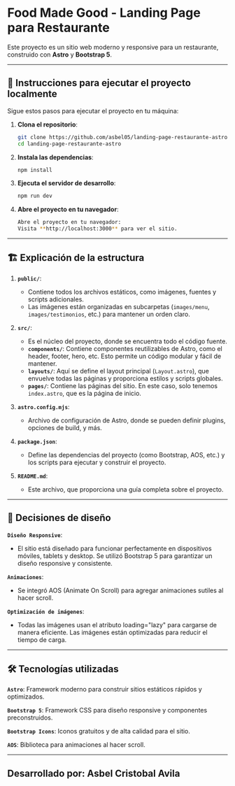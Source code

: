 # Food Made Good - Landing Page para Restaurante
Este proyecto es un sitio web moderno y responsive para un restaurante, construido con **Astro** y **Bootstrap 5**.

---

## 🚀 Instrucciones para ejecutar el proyecto localmente

Sigue estos pasos para ejecutar el proyecto en tu máquina:

1. **Clona el repositorio**:
   ```bash
   git clone https://github.com/asbel05/landing-page-restaurante-astro.git
   cd landing-page-restaurante-astro

2. **Instala las dependencias**:
   ```bash
   npm install
   
2. **Ejecuta el servidor de desarrollo**:
   ```bash
   npm run dev

2. **Abre el proyecto en tu navegador**:
   ```bash
   Abre el proyecto en tu navegador:
   Visita **http://localhost:3000** para ver el sitio.

---

## 🏗️ Explicación de la estructura

1. **`public/`**:
   - Contiene todos los archivos estáticos, como imágenes, fuentes y scripts adicionales.
   - Las imágenes están organizadas en subcarpetas (`images/menu`, `images/testimonios`, etc.) para mantener un orden claro.

2. **`src/`**:
   - Es el núcleo del proyecto, donde se encuentra todo el código fuente.
   - **`components/`**: Contiene componentes reutilizables de Astro, como el header, footer, hero, etc. Esto permite un código modular y fácil de mantener.
   - **`layouts/`**: Aquí se define el layout principal (`Layout.astro`), que envuelve todas las páginas y proporciona estilos y scripts globales.
   - **`pages/`**: Contiene las páginas del sitio. En este caso, solo tenemos `index.astro`, que es la página de inicio.

3. **`astro.config.mjs`**:
   - Archivo de configuración de Astro, donde se pueden definir plugins, opciones de build, y más.

4. **`package.json`**:
   - Define las dependencias del proyecto (como Bootstrap, AOS, etc.) y los scripts para ejecutar y construir el proyecto.

5. **`README.md`**:
   - Este archivo, que proporciona una guía completa sobre el proyecto.

---

## 🎨 Decisiones de diseño
**`Diseño Responsive`**:
- El sitio está diseñado para funcionar perfectamente en dispositivos móviles, tablets y desktop.
Se utilizó Bootstrap 5 para garantizar un diseño responsive y consistente.

**`Animaciones`**:
- Se integró AOS (Animate On Scroll) para agregar animaciones sutiles al hacer scroll.

**`Optimización de imágenes`**:
- Todas las imágenes usan el atributo loading="lazy" para cargarse de manera eficiente.
Las imágenes están optimizadas para reducir el tiempo de carga.

---

## 🛠️ Tecnologías utilizadas
**`Astro`**: Framework moderno para construir sitios estáticos rápidos y optimizados.

**`Bootstrap 5`**: Framework CSS para diseño responsive y componentes preconstruidos.

**`Bootstrap Icons`**: Iconos gratuitos y de alta calidad para el sitio.

**`AOS`**: Biblioteca para animaciones al hacer scroll.

---

## Desarrollado por: Asbel Cristobal Avila
